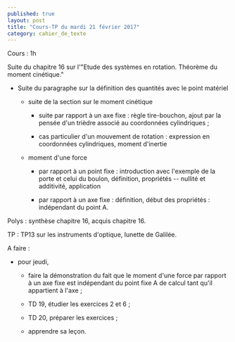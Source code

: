 ```yaml
---
published: true
layout: post
title: "Cours-TP du mardi 21 février 2017"
category: cahier_de_texte
---
```

Cours : 1h

Suite du chapitre 16 sur l'"Etude des systèmes en rotation. Théorème du moment cinétique."

- Suite du paragraphe sur la définition des quantités avec le point matériel

  - suite de la section sur le moment cinétique

     - suite par rapport à un axe fixe : règle tire-bouchon, ajout par la pensée d'un trièdre associé au coordonnées cylindriques ;

     - cas particulier d'un mouvement de rotation : expression en coordonnées cylindriques, moment d'inertie

  - moment d'une force

    - par rapport à un point fixe : introduction avec l'exemple de la porte et celui du boulon, définition, propriétés -- nullité et additivité, application

    - par rapport à un axe fixe : définition, début des propriétés : indépendant du point A.

Polys : synthèse chapitre 16, acquis chapitre 16.
    
TP : TP13 sur les instruments d'optique, lunette de Galilée.

A faire :

- pour jeudi, 

  - faire la démonstration du fait que le moment d'une force par rapport à un axe fixe est indépendant du point fixe A de calcul tant qu'il appartient à l'axe ;

  - TD 19, étudier les exercices 2 et 6 ;

  - TD 20, préparer les exercices ;

  - apprendre sa leçon. 
